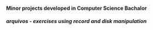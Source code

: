 #### Minor projects developed in Computer Science Bachalor

##### arquivos - exercises using record and disk manipulation
#####



